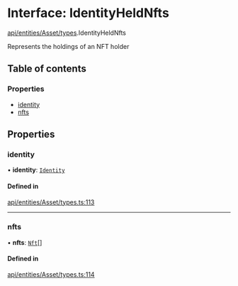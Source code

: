 # Interface: IdentityHeldNfts

[api/entities/Asset/types](../wiki/api.entities.Asset.types).IdentityHeldNfts

Represents the holdings of an NFT holder

## Table of contents

### Properties

- [identity](../wiki/api.entities.Asset.types.IdentityHeldNfts#identity)
- [nfts](../wiki/api.entities.Asset.types.IdentityHeldNfts#nfts)

## Properties

### identity

• **identity**: [`Identity`](../wiki/api.entities.Identity.Identity)

#### Defined in

[api/entities/Asset/types.ts:113](https://github.com/PolymeshAssociation/polymesh-sdk/blob/88db4a91/src/api/entities/Asset/types.ts#L113)

___

### nfts

• **nfts**: [`Nft`](../wiki/api.entities.Asset.NonFungible.Nft.Nft)[]

#### Defined in

[api/entities/Asset/types.ts:114](https://github.com/PolymeshAssociation/polymesh-sdk/blob/88db4a91/src/api/entities/Asset/types.ts#L114)
